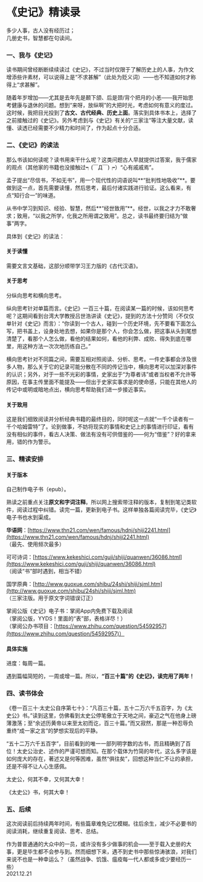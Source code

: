 # 《史记》精读录
   
多少人事，古人没有经历过；   
几册史书，智慧都在句读间。   
   
### 一、我与《史记》
读书期间曾经断断续续读过《史记》，不过当时仅限于了解历史上的人事，为作文增添些许素材，可以说得上是“不求甚解”（此处为贬义词）——也不知道如何才称得上“求甚解”。   
   
随着年岁增加——尤其是去年先是颞下颌、后是颈/背个把月的小恙——我开始思考健康与退休的问题。想到“来呀，放纵啊”的大把时光，考虑如何有意义的度过。这时候，我把目光投到了**古文、古代经典、历史上面**。落实到具体书本上，选择了之前接触过的《史记》。另外考虑到与《史记》有关的“三家注”等注大量文献，读懂、读透已经需要不少精力和时间了，作为起点十分合适。   
   
### 二、《史记》的读法
那么书该如何读呢？读书用来干什么呢？这类问题古人早就提供过答案，我于儒家的观点（其他家的书籍也没接触过┑(￣Д￣)┍）“心有戚戚焉”。   
   
孟子提出“尽信书，不如无书”，用一个现代性的词语说叫**“批判性地吸收”**。要做到这一点，首先需要读懂，然后思考，最后付诸实践进行验证。这么看来，有点“知行合一”的味道。   
   
从书中学习到知识、经验、智慧，然后**“经世致用”**。经世，以我之才力不敢奢求；致用，“以我之所学，化我之所用谓之致用”。总之，读书最终要归结为“做事”两字。   
   
具体到《史记》的读法： 
  
#### 关于读懂
需要文言文基础，这部分顺带学习王力版的《古代汉语》。   
   
#### 关于思考
分纵向思考和横向思考。   
   
纵向思考针对单篇而言。《史记》一百三十篇，在阅读某一篇的时候，该如何思考呢？这期间看到台湾大学教授吕世浩讲读《史记》，提到的方法十分赞同（不仅仅单针对《史记》而言）：“你读到一个古人，碰到一个历史环境，先不要看下面怎么写，把书盖上，设身处地去想，如果你是那个人，你会怎么做，把这事从头到尾想清楚了，看那个人怎么做，看他的结果如何，看他的利弊、成败、得失到底在哪里，用这种方法一次次地历练自己。”   
   
横向思考针对不同篇之间，需要互相对照阅读、分析、思考。一件史事都会涉及很多人物，那么关于它的记录可能分散在不同的传记当中，横向思考可以加深对事件的认识；另外，对于一些不光彩的事情，史家出于“为尊者讳”或者当权者不允许等原因，在事主传里面不能提及——但出于史家实事求是的使命感，只能在其他人的传记中或明或暗地点出，横向思考帮助我们进一步接近事实。   
   
#### 关于致用
这是我们细致阅读并分析经典书籍的最终目的，同时呢这一点就“一千个读者有一千个哈姆雷特”了。论到做事，不妨将现实的事情和史记上的事情进行印证，看有没有相似的事件，看古人决策、做法有没有可供借鉴的——何为“借鉴”？好的拿来用，错的作为警示。   
   
### 三、精读安排

#### 关于版本
自己制作电子书（epub）。   
   
熟读之前重点关注**原文和字词注释**。所以网上搜索带注释的版本，复制到笔记类软件，阅读过程中纠错。读完一篇，更新到电子书。这样单独各篇阅读完毕，《史记》电子书也水到渠成。   
   
**华语网**：[https://www.thn21.com/wen/famous/hdnj/shiji2241.html](https://www.thn21.com/wen/famous/hdnj/shiji2241.html)   
（最先、使用频次最多）   
   
可可诗词：[https://www.kekeshici.com/guji/shiji/quanwen/36086.html](https://www.kekeshici.com/guji/shiji/quanwen/36086.html)   
（阅读“书”部时遇到，相当不错）   
   
国学原典：[http://www.guoxue.com/shibu/24shi/shiji/sjml.htm](http://www.guoxue.com/shibu/24shi/shiji/sjml.htm)   
（三家注版。用于原文字词错误订正）   
   
掌阅公版《史记》电子书：掌阅App内免费下载及阅读   
（掌阅公版，YYDS！里面的“表”部，表格详尽！）   
（掌阅公办书项目：[https://www.zhihu.com/question/54592957](https://www.zhihu.com/question/54592957)）   
   
#### 具体实施
进度：每周一篇。   
   
遇到篇幅简短的，一周或增一篇。所以，**“百三十篇”的《史记》，读完用了两年！**   
   
### 四、读书体会
《卷一百三十·太史公自序第七十》：“凡百三十篇，五十二万六千五百字，为《太史公》书。”读到这里，仿佛看到太史公停笔傲立于天地之间，豪迈之气在他身上磅薄激荡；至“余述历黄帝以来至太初而讫，百三十篇。”而又寂然，那是一种忍辱负重终“成一家之言”的梦想实现后的平静。   
   
“五十二万六千五百字”，目前看到的唯一一部列明字数的古书，而且精确到了百位！太史公治史、述作的严谨可想而知。在那个载体为竹简的年代，这么多字该是如何庞大的存在，著述又是何等困难，虽然“俱往矣”，回想这种当仁不让的承担，还是不得不让人心生感佩。   
   
太史公，何其不幸，又何其大幸！   
   
《太史公》书，何其大幸！   
   
### 五、后续
这次阅读前后持续两年时间，有些篇章难免记忆模糊。往后余生，减少不必要书的阅读消耗，继续重复阅读、思考、总结。   
   
作为普普通通的大众中的一员，或许没有多少做事的机会——至于载入史册的大事，更是毕生都不会参与到。然而细想下来，遇不到史书中那些惊涛骇浪，对我们来说不也是一种幸运么？（虽然战争、饥饿、瘟疫每一代人都或多或少要经历一些）   
2021.12.21